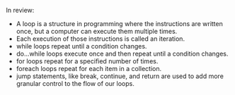In review:

- A loop is a structure in programming where the instructions are written once, but a computer can execute them multiple times.
- Each execution of those instructions is called an iteration.
- while loops repeat until a condition changes.
- do...while loops execute once and then repeat until a condition changes.
- for loops repeat for a specified number of times.
- foreach loops repeat for each item in a collection.
- jump statements, like break, continue, and return are used to add more granular control to the flow of our loops.
